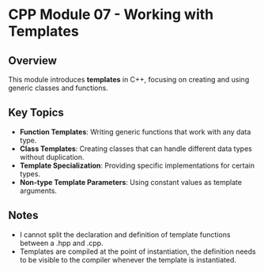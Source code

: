# CPP Module 07 - Working with Templates

## Overview
This module introduces **templates** in C++, focusing on creating and using generic classes and functions.

## Key Topics
- **Function Templates**: Writing generic functions that work with any data type.
- **Class Templates**: Creating classes that can handle different data types without duplication.
- **Template Specialization**: Providing specific implementations for certain types.
- **Non-type Template Parameters**: Using constant values as template arguments.

## Notes
-  I cannot split the declaration and definition of template functions between a .hpp and .cpp.
-  Templates are compiled at the point of instantiation, the definition needs to be visible to the compiler whenever the template is instantiated.
